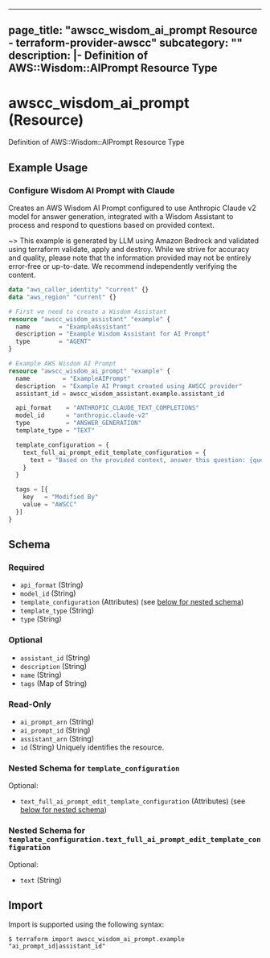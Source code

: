 
---
page_title: "awscc_wisdom_ai_prompt Resource - terraform-provider-awscc"
subcategory: ""
description: |-
  Definition of AWS::Wisdom::AIPrompt Resource Type
---

# awscc_wisdom_ai_prompt (Resource)

Definition of AWS::Wisdom::AIPrompt Resource Type

## Example Usage

### Configure Wisdom AI Prompt with Claude

Creates an AWS Wisdom AI Prompt configured to use Anthropic Claude v2 model for answer generation, integrated with a Wisdom Assistant to process and respond to questions based on provided context.

~> This example is generated by LLM using Amazon Bedrock and validated using terraform validate, apply and destroy. While we strive for accuracy and quality, please note that the information provided may not be entirely error-free or up-to-date. We recommend independently verifying the content.

```terraform
data "aws_caller_identity" "current" {}
data "aws_region" "current" {}

# First we need to create a Wisdom Assistant
resource "awscc_wisdom_assistant" "example" {
  name        = "ExampleAssistant"
  description = "Example Wisdom Assistant for AI Prompt"
  type        = "AGENT"
}

# Example AWS Wisdom AI Prompt
resource "awscc_wisdom_ai_prompt" "example" {
  name         = "ExampleAIPrompt"
  description  = "Example AI Prompt created using AWSCC provider"
  assistant_id = awscc_wisdom_assistant.example.assistant_id

  api_format    = "ANTHROPIC_CLAUDE_TEXT_COMPLETIONS"
  model_id      = "anthropic.claude-v2"
  type          = "ANSWER_GENERATION"
  template_type = "TEXT"

  template_configuration = {
    text_full_ai_prompt_edit_template_configuration = {
      text = "Based on the provided context, answer this question: {question}"
    }
  }

  tags = [{
    key   = "Modified By"
    value = "AWSCC"
  }]
}
```

<!-- schema generated by tfplugindocs -->
## Schema

### Required

- `api_format` (String)
- `model_id` (String)
- `template_configuration` (Attributes) (see [below for nested schema](#nestedatt--template_configuration))
- `template_type` (String)
- `type` (String)

### Optional

- `assistant_id` (String)
- `description` (String)
- `name` (String)
- `tags` (Map of String)

### Read-Only

- `ai_prompt_arn` (String)
- `ai_prompt_id` (String)
- `assistant_arn` (String)
- `id` (String) Uniquely identifies the resource.

<a id="nestedatt--template_configuration"></a>
### Nested Schema for `template_configuration`

Optional:

- `text_full_ai_prompt_edit_template_configuration` (Attributes) (see [below for nested schema](#nestedatt--template_configuration--text_full_ai_prompt_edit_template_configuration))

<a id="nestedatt--template_configuration--text_full_ai_prompt_edit_template_configuration"></a>
### Nested Schema for `template_configuration.text_full_ai_prompt_edit_template_configuration`

Optional:

- `text` (String)

## Import

Import is supported using the following syntax:

```shell
$ terraform import awscc_wisdom_ai_prompt.example "ai_prompt_id|assistant_id"
```
